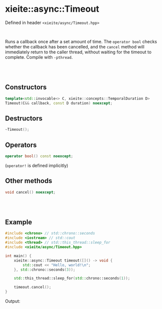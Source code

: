 # xieite::async::Timeout
Defined in header `<xieite/async/Timeout.hpp>`

<br/>

Runs a callback once after a set amount of time. The `operator bool` checks whether the callback has been cancelled, and the `cancel` method will immediately return to the caller thread, without waiting for the timeout to complete. Compile with `-pthread`.

<br/><br/>

## Constructors
```cpp
template<std::invocable<> C, xieite::concepts::TemporalDuration D>
Timeout(C&& callback, const D duration) noexcept;
```

## Destructors
```cpp
~Timeout();
```

## Operators
```cpp
operator bool() const noexcept;
```
(`operator!` is defined implicitly)

## Other methods
```cpp
void cancel() noexcept;
```

<br/><br/>

## Example
```cpp
#include <chrono> // std::chrono::seconds
#include <iostream> // std::cout
#include <thread> // std::this_thread::sleep_for
#include <xieite/async/Timeout.hpp>

int main() {
	xieite::async::Timeout timeout([]() -> void {
		std::cout << "Hello, world!\n";
	}, std::chrono::seconds(3));

	std::this_thread::sleep_for(std::chrono::seconds(1));

	timeout.cancel();
}
```
Output:
```
```
